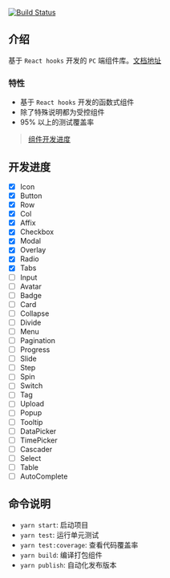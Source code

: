 [![Build Status](https://travis-ci.org/ming-cult/snake-design.png)](https://travis-ci.org/ming-cult/snake-design)

## 介绍

基于 `React hooks` 开发的 `PC` 端组件库。[文档地址](https://ming-cult.github.io/snake-design)

### 特性

* 基于 `React hooks` 开发的函数式组件
* 除了特殊说明都为受控组件
* 95% 以上的测试覆盖率

> [组件开发进度](https://github.com/ming-cult/snake-design/projects/1)
## 开发进度

 - [x] Icon
 - [x] Button
 - [x] Row
 - [x] Col
 - [x] Affix
 - [x] Checkbox
 - [x] Modal
 - [x] Overlay
 - [x] Radio
 - [x] Tabs
 - [ ] Input
 - [ ] Avatar
 - [ ] Badge
 - [ ] Card
 - [ ] Collapse
 - [ ] Divide
 - [ ] Menu
 - [ ] Pagination
 - [ ] Progress
 - [ ] Slide
 - [ ] Step
 - [ ] Spin
 - [ ] Switch
 - [ ] Tag
 - [ ] Upload
 - [ ] Popup
 - [ ] Tooltip
 - [ ] DataPicker
 - [ ] TimePicker
 - [ ] Cascader
 - [ ] Select
 - [ ] Table
 - [ ] AutoComplete

## 命令说明

 * `yarn start`: 启动项目
 * `yarn test`: 运行单元测试
 * `yarn test:coverage`: 查看代码覆盖率
 * `yarn build`: 编译打包组件
 * `yarn publish`: 自动化发布版本
